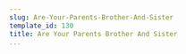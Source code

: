 ```yaml
---
slug: Are-Your-Parents-Brother-And-Sister
template_id: 130
title: Are Your Parents Brother And Sister
...
```

